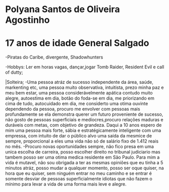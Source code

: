 # Polyana Santos de Oliveira Agostinho
# 17 anos de idade General Salgado 
-Piratas do Caribe, divergente, Shadowhunters

-Hobbys: Ler em horas vagas, dançar,jogar Tomb Raider, Resident Evil e call of dutty;

|Solteira;
-Uma pessoa atráz de sucesso independente da área, saúde, markenting etc, uma pessoa muito observativa, intuitista, prezo minha paz e meu bem estar, uma pessoa considerávelmente apática contudo muito alegre, autoestima em dia, botão do foda-se em dia, me priorizando em cima de tudo, autocuidado em dia, me considerto uma otima ouvinte dependendo da pessoa, procuro me envolver com pessoas mais profundamente se ela demonstra querer um futuro proveniente de sucesso, não gosto de pessoas superficiais e medíocres,procuro relações maduras e duráveis com metas, com objetivo de grandeza. Daqui a 10 anos espero de mim uma pessoa mais forte, sábia e estratégicamente inteligente com uma empressa, com intuito de dar o público alvo uma saída da mesmice de sempre, proporcional a eles uma vida não só de salário fixo de 1.412 reais no mês.
-Procuro novas oportunidades sempre, não fico presa em uma unica escolha de carreira, posso escolher direito no tribunal judiciario mas tambem posso ser uma otima medica residente em São Paulo. Para mim a vida é mutavel, não sou obrigada a ter as mesmas opiniões que eu tinha a 5 minutos atráz, posso mudar a qualquer momento, posso ser oque quiser, na hora que eu quiser, sem ninguém entrar no meu caminho e se entrar é somente desviar de pessoas superficialmente idiotas que não fazem o mínimo para levar a vida de uma forma mais leve e alegre.
